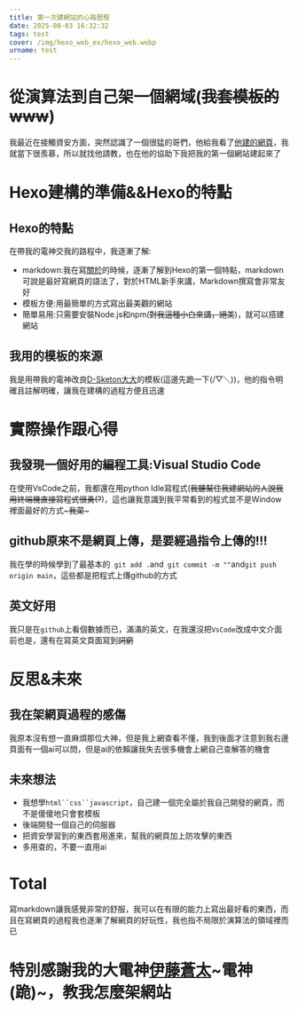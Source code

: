 ```yaml
---
title: 第一次建網站的心路歷程
date: 2025-08-03 16:32:32
tags: test
cover: /img/hexo_web_ex/hexo_web.webp
urname: test
---
```

# 從演算法到自己架一個網域(~~我套模板的www~~)

我最近在接觸資安方面，突然認識了一個很猛的哥們，他給我看了[他建的網頁](https://itousouta15.github.io/)，我就當下很羨慕，所以就找他請教，也在他的協助下我把我的第一個網站建起來了

# Hexo建構的準備&&Hexo的特點
## Hexo的特點
在帶我的電神交我的路程中，我逐漸了解:
- markdown:我在寫[關於](https://siewilly.github.io/about/)的時候，逐漸了解到Hexo的第一個特點，markdown可說是最好寫網頁的語法了，對於HTML新手來講，Markdown撰寫會非常友好
- 模板方便:用最簡單的方式寫出最美觀的網站
- 簡單易用:只需要安裝Node.js和npm(~~對我這種小白來講，絕美~~)，就可以搭建網站

## 我用的模板的來源

我是用帶我的電神改良[D-Sketon大大](https://d-sketon.github.io/)的模板(這邊先跪一下(/▽＼))，他的指令明確且註解明確，讓我在建構的過程方便且迅速

# 實際操作跟心得
## 我發現一個好用的編程工具:Visual Studio Code
在使用VsCode之前，我都還在用python Idle寫程式(~~我聽幫住我建網站的人說我用終端機直接寫程式很勇(?~~)，這也讓我意識到我平常看到的程式並不是Window裡面最好的方式~~~我菜~~~
## github原來不是網頁上傳，是要經過指令上傳的!!!
我在學的時候學到了最基本的` git add .`and` git commit -m ""`and`git push origin main`，這些都是把程式上傳github的方式
## 英文好用
我只是在`github`上看個數據而已，滿滿的英文，在我還沒把`VsCode`改成中文介面前也是，還有在寫英文頁面寫到~~詞窮~~

# 反思&未來
## 我在架網頁過程的感傷
我原本沒有想一直麻煩那位大神，但是我上網查看不懂，我到後面才注意到我右邊頁面有一個ai可以問，但是ai的依賴讓我失去很多機會上網自己查解答的機會

## 未來想法 
- 我想學`html``css``javascript`，自己建一個完全屬於我自己開發的網頁，而不是傻傻地只會套模板
- 後端開發一個自己的伺服器
- 把資安學習到的東西套用進來，幫我的網頁加上防攻擊的東西
- 多用查的，不要一直用ai

# Total
寫markdown讓我感覺非常的舒服，我可以在有限的能力上寫出最好看的東西，而且在寫網頁的過程我也逐漸了解網頁的好玩性，我也指不局限於演算法的領域裡而已

# 特別感謝我的大電神[伊藤蒼太](https://itousouta15.github.io/)~電神(跪)~，教我怎麼架網站
